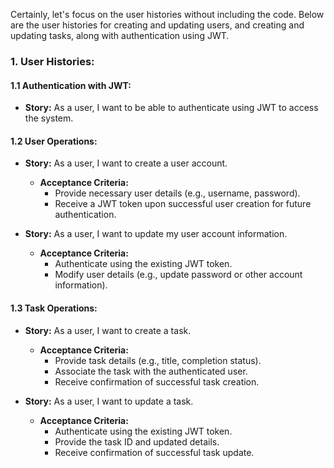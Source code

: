 Certainly, let's focus on the user histories without including the code. Below are the user histories for creating and updating users, and creating and updating tasks, along with authentication using JWT.

### 1. User Histories:

#### 1.1 Authentication with JWT:

   - **Story:** As a user, I want to be able to authenticate using JWT to access the system.

#### 1.2 User Operations:

   - **Story:** As a user, I want to create a user account.
     - **Acceptance Criteria:**
       - Provide necessary user details (e.g., username, password).
       - Receive a JWT token upon successful user creation for future authentication.

   - **Story:** As a user, I want to update my user account information.
     - **Acceptance Criteria:**
       - Authenticate using the existing JWT token.
       - Modify user details (e.g., update password or other account information).

#### 1.3 Task Operations:

   - **Story:** As a user, I want to create a task.
     - **Acceptance Criteria:**
       - Provide task details (e.g., title, completion status).
       - Associate the task with the authenticated user.
       - Receive confirmation of successful task creation.

   - **Story:** As a user, I want to update a task.
     - **Acceptance Criteria:**
       - Authenticate using the existing JWT token.
       - Provide the task ID and updated details.
       - Receive confirmation of successful task update.